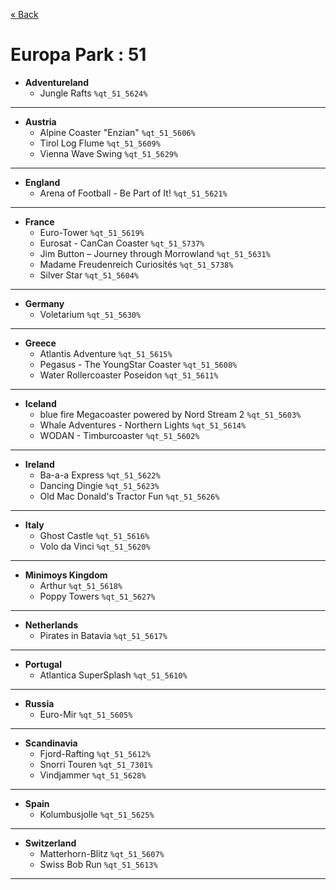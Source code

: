 <a href="../parks_available.md">&laquo; Back</a>
# Europa Park : 51
 - **Adventureland** 
   - Jungle Rafts `%qt_51_5624%`
---
 - **Austria** 
   - Alpine Coaster "Enzian" `%qt_51_5606%`
   - Tirol Log Flume `%qt_51_5609%`
   - Vienna Wave Swing `%qt_51_5629%`
---
 - **England** 
   - Arena of Football - Be Part of It! `%qt_51_5621%`
---
 - **France** 
   - Euro-Tower `%qt_51_5619%`
   - Eurosat - CanCan Coaster `%qt_51_5737%`
   - Jim Button – Journey through Morrowland `%qt_51_5631%`
   - Madame Freudenreich Curiosités `%qt_51_5738%`
   - Silver Star `%qt_51_5604%`
---
 - **Germany** 
   - Voletarium `%qt_51_5630%`
---
 - **Greece** 
   - Atlantis Adventure `%qt_51_5615%`
   - Pegasus - The YoungStar Coaster `%qt_51_5608%`
   - Water Rollercoaster Poseidon `%qt_51_5611%`
---
 - **Iceland** 
   - blue fire Megacoaster powered by Nord Stream 2 `%qt_51_5603%`
   - Whale Adventures - Northern Lights `%qt_51_5614%`
   - WODAN - Timburcoaster `%qt_51_5602%`
---
 - **Ireland** 
   - Ba-a-a Express `%qt_51_5622%`
   - Dancing Dingie `%qt_51_5623%`
   - Old Mac Donald's Tractor Fun `%qt_51_5626%`
---
 - **Italy** 
   - Ghost Castle `%qt_51_5616%`
   - Volo da Vinci `%qt_51_5620%`
---
 - **Minimoys Kingdom** 
   - Arthur `%qt_51_5618%`
   - Poppy Towers `%qt_51_5627%`
---
 - **Netherlands** 
   - Pirates in Batavia `%qt_51_5617%`
---
 - **Portugal** 
   - Atlantica SuperSplash `%qt_51_5610%`
---
 - **Russia** 
   - Euro-Mir `%qt_51_5605%`
---
 - **Scandinavia** 
   - Fjord-Rafting `%qt_51_5612%`
   - Snorri Touren `%qt_51_7301%`
   - Vindjammer `%qt_51_5628%`
---
 - **Spain** 
   - Kolumbusjolle `%qt_51_5625%`
---
 - **Switzerland** 
   - Matterhorn-Blitz `%qt_51_5607%`
   - Swiss Bob Run `%qt_51_5613%`
---